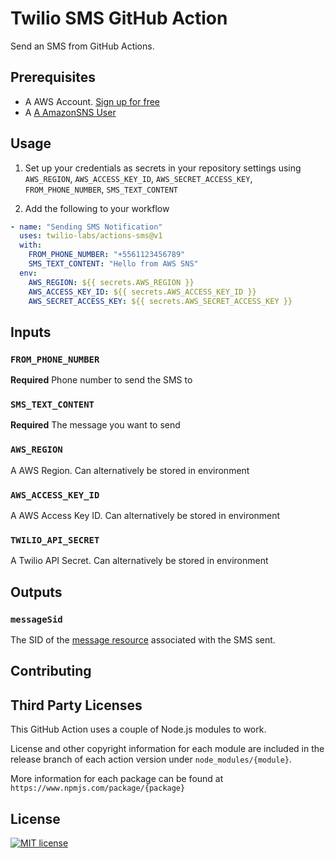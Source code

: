 # Twilio SMS GitHub Action

Send an SMS from GitHub Actions.

## Prerequisites

- A AWS Account. [Sign up for free](https://aws.amazon.com)
- A [A AmazonSNS User](https://aws.amazon.com/pt/iam/)

## Usage

1. Set up your credentials as secrets in your repository settings using `AWS_REGION`, `AWS_ACCESS_KEY_ID`, `AWS_SECRET_ACCESS_KEY`, `FROM_PHONE_NUMBER`, `SMS_TEXT_CONTENT`

2. Add the following to your workflow

```yml
- name: "Sending SMS Notification"
  uses: twilio-labs/actions-sms@v1
  with:
    FROM_PHONE_NUMBER: "+5561123456789"
    SMS_TEXT_CONTENT: "Hello from AWS SNS"
  env:
    AWS_REGION: ${{ secrets.AWS_REGION }}
    AWS_ACCESS_KEY_ID: ${{ secrets.AWS_ACCESS_KEY_ID }}
    AWS_SECRET_ACCESS_KEY: ${{ secrets.AWS_SECRET_ACCESS_KEY }}
```

## Inputs

### `FROM_PHONE_NUMBER`

**Required** Phone number to send the SMS to

### `SMS_TEXT_CONTENT`

**Required** The message you want to send

### `AWS_REGION`

A AWS Region. Can alternatively be stored in environment

### `AWS_ACCESS_KEY_ID`

A AWS Access Key ID. Can alternatively be stored in environment

### `TWILIO_API_SECRET`

A Twilio API Secret. Can alternatively be stored in environment

## Outputs

### `messageSid`

The SID of the [message resource](https://www.twilio.com/docs/sms/api/message-resource#message-properties) associated with the SMS sent.

## Contributing

## Third Party Licenses

This GitHub Action uses a couple of Node.js modules to work.

License and other copyright information for each module are included in the release branch of each action version under `node_modules/{module}`.

More information for each package can be found at `https://www.npmjs.com/package/{package}`

## License

[![MIT license](https://img.shields.io/badge/License-MIT-blue.svg)](https://lbesson.mit-license.org/)
